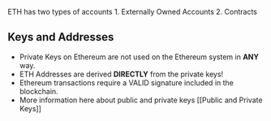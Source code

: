 ETH has two types of accounts
	1. Externally Owned Accounts
	2. Contracts

## Keys and Addresses
- Private Keys on Ethereum are not used on the Ethereum system in **ANY** way.
- ETH Addresses are derived **DIRECTLY** from the private keys!
- Ethereum transactions require a VALID signature included in the blockchain.
- More information here about public and private keys [[Public and Private Keys]]